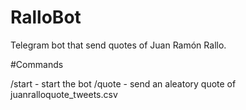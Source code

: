 # RalloBot
Telegram bot that send quotes of Juan Ramón Rallo.

#Commands

/start - start the bot
/quote - send an aleatory quote of juanralloquote_tweets.csv
